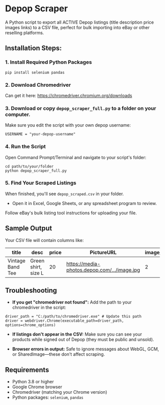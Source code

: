 # Depop Scraper

A Python script to export all ACTIVE Depop listings (title description price images links) to a CSV file, perfect for bulk importing into eBay or other reselling platforms.

## Installation Steps:

### 1. Install Required Python Packages

```
pip install selenium pandas
```

### 2. Download Chromedriver
Can get it here: https://chromedriver.chromium.org/downloads

### 3. Download or copy `depop_scraper_full.py` to a folder on your computer.
Make sure you edit the script with your own depop username:

```
USERNAME = "your-depop-username"
```

### 4. Run the Script
Open Command Prompt/Terminal and navigate to your script's folder:

```
cd path/to/your/folder
python depop_scraper_full.py
```

### 5. Find Your Scraped Listings
When finished, you'll see `depop_scraped.csv` in your folder.
- Open it in Excel, Google Sheets, or any spreadsheet program to review.

Follow eBay's bulk listing tool instructions for uploading your file.

## Sample Output

Your CSV file will contain columns like:

| title | desc | price | PictureURL | image_count | listing_url |
|-------|------|-------|------------|-------------|-------------|
| Vintage Band Tee | Green shirt, size L | 20 | https://media-photos.depop.com/.../image.jpg | 2 | https://www.depop.com/products/... |

## Troubleshooting

- **If you get "chromedriver not found":** Add the path to your chromedriver in the script:

```
driver_path = "C:/path/to/chromedriver.exe" # Update this path
driver = webdriver.Chrome(executable_path=driver_path, options=chrome_options)
```

- **If listings don't appear in the CSV:** Make sure you can see your products while signed out of Depop (they must be public and unsold).

- **Browser errors in output:** Safe to ignore messages about WebGL, GCM, or SharedImage—these don't affect scraping.

## Requirements

- Python 3.8 or higher
- Google Chrome browser
- Chromedriver (matching your Chrome version)
- Python packages: `selenium`, `pandas`
